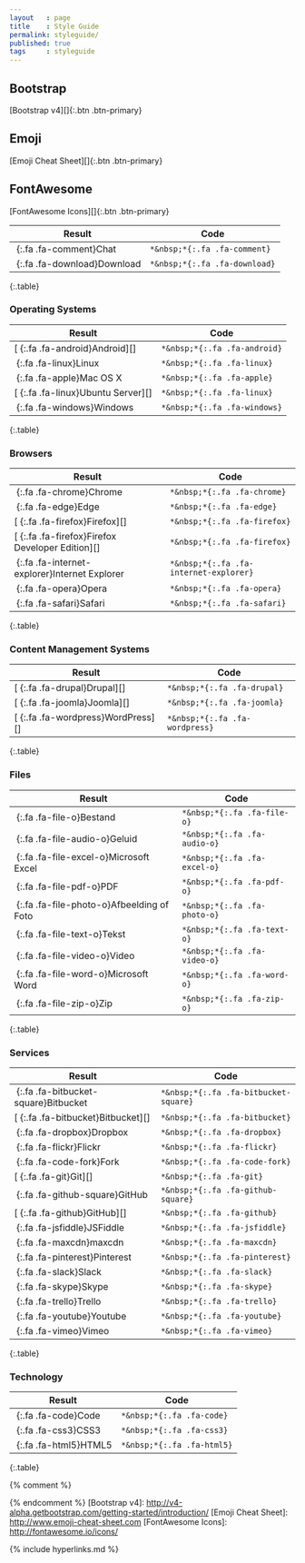 ```yaml
---
layout   : page
title    : Style Guide
permalink: styleguide/
published: true
tags     : styleguide
---
```


Bootstrap
---------

[Bootstrap v4][]{:.btn .btn-primary}

Emoji
-----

[Emoji Cheat Sheet][]{:.btn .btn-primary}

FontAwesome
-----------

[FontAwesome Icons][]{:.btn .btn-primary}

| Result                                                | Code                                   |
|-------------------------------------------------------|----------------------------------------|
| *&nbsp;*{:.fa .fa-comment}Chat                        | `*&nbsp;*{:.fa .fa-comment}`           |
| *&nbsp;*{:.fa .fa-download}Download                   | `*&nbsp;*{:.fa .fa-download}`          |
{:.table}

### Operating Systems

| Result                                                | Code                                   |
|-------------------------------------------------------|----------------------------------------|
| [*&nbsp;*{:.fa .fa-android}Android][]                     | `*&nbsp;*{:.fa .fa-android}`           |
| *&nbsp;*{:.fa .fa-linux}Linux                         | `*&nbsp;*{:.fa .fa-linux}`             |
| *&nbsp;*{:.fa .fa-apple}Mac OS X                      | `*&nbsp;*{:.fa .fa-apple}`             |
| [*&nbsp;*{:.fa .fa-linux}Ubuntu Server][]           | `*&nbsp;*{:.fa .fa-linux}`             |
| *&nbsp;*{:.fa .fa-windows}Windows                     | `*&nbsp;*{:.fa .fa-windows}`           |
{:.table}

### Browsers

| Result                                                  | Code                                   |
|---------------------------------------------------------|----------------------------------------|
| *&nbsp;*{:.fa .fa-chrome}Chrome                         | `*&nbsp;*{:.fa .fa-chrome}`            |
| *&nbsp;*{:.fa .fa-edge}Edge                             | `*&nbsp;*{:.fa .fa-edge}`              |
| [*&nbsp;*{:.fa .fa-firefox}Firefox][]                   | `*&nbsp;*{:.fa .fa-firefox}`           |
| [*&nbsp;*{:.fa .fa-firefox}Firefox Developer Edition][] | `*&nbsp;*{:.fa .fa-firefox}`           |
| *&nbsp;*{:.fa .fa-internet-explorer}Internet Explorer   | `*&nbsp;*{:.fa .fa-internet-explorer}` |
| *&nbsp;*{:.fa .fa-opera}Opera                           | `*&nbsp;*{:.fa .fa-opera}`             |
| *&nbsp;*{:.fa .fa-safari}Safari                         | `*&nbsp;*{:.fa .fa-safari}`            |
{:.table}

### Content Management Systems

| Result                                                | Code                                   |
|-------------------------------------------------------|----------------------------------------|
| [*&nbsp;*{:.fa .fa-drupal}Drupal][]                   | `*&nbsp;*{:.fa .fa-drupal}`            |
| [*&nbsp;*{:.fa .fa-joomla}Joomla][]                   | `*&nbsp;*{:.fa .fa-joomla}`            |
| [*&nbsp;*{:.fa .fa-wordpress}WordPress][]             | `*&nbsp;*{:.fa .fa-wordpress}`         |
{:.table}

### Files

| Result                                                | Code                                   |
|-------------------------------------------------------|----------------------------------------|
| *&nbsp;*{:.fa .fa-file-o}Bestand                      | `*&nbsp;*{:.fa .fa-file-o}`            |
| *&nbsp;*{:.fa .fa-file-audio-o}Geluid                 | `*&nbsp;*{:.fa .fa-audio-o}`           |
| *&nbsp;*{:.fa .fa-file-excel-o}Microsoft Excel        | `*&nbsp;*{:.fa .fa-excel-o}`           |
| *&nbsp;*{:.fa .fa-file-pdf-o}PDF                      | `*&nbsp;*{:.fa .fa-pdf-o}`             |
| *&nbsp;*{:.fa .fa-file-photo-o}Afbeelding of Foto     | `*&nbsp;*{:.fa .fa-photo-o}`           |
| *&nbsp;*{:.fa .fa-file-text-o}Tekst                   | `*&nbsp;*{:.fa .fa-text-o}`            |
| *&nbsp;*{:.fa .fa-file-video-o}Video                  | `*&nbsp;*{:.fa .fa-video-o}`           |
| *&nbsp;*{:.fa .fa-file-word-o}Microsoft Word          | `*&nbsp;*{:.fa .fa-word-o}`            |
| *&nbsp;*{:.fa .fa-file-zip-o}Zip                      | `*&nbsp;*{:.fa .fa-zip-o}`             |
{:.table}

### Services

| Result                                                | Code                                   |
|-------------------------------------------------------|----------------------------------------|
| *&nbsp;*{:.fa .fa-bitbucket-square}Bitbucket          | `*&nbsp;*{:.fa .fa-bitbucket-square}`  |
| [*&nbsp;*{:.fa .fa-bitbucket}Bitbucket][]                 | `*&nbsp;*{:.fa .fa-bitbucket}`         |
| *&nbsp;*{:.fa .fa-dropbox}Dropbox                     | `*&nbsp;*{:.fa .fa-dropbox}`           |
| *&nbsp;*{:.fa .fa-flickr}Flickr                       | `*&nbsp;*{:.fa .fa-flickr}`            |
| *&nbsp;*{:.fa .fa-code-fork}Fork                      | `*&nbsp;*{:.fa .fa-code-fork}`         |
| [*&nbsp;*{:.fa .fa-git}Git][]                             | `*&nbsp;*{:.fa .fa-git}`               |
| *&nbsp;*{:.fa .fa-github-square}GitHub                | `*&nbsp;*{:.fa .fa-github-square}`     |
| [*&nbsp;*{:.fa .fa-github}GitHub][]                       | `*&nbsp;*{:.fa .fa-github}`            |
| *&nbsp;*{:.fa .fa-jsfiddle}JSFiddle                   | `*&nbsp;*{:.fa .fa-jsfiddle}`          |
| *&nbsp;*{:.fa .fa-maxcdn}maxcdn                       | `*&nbsp;*{:.fa .fa-maxcdn}`            |
| *&nbsp;*{:.fa .fa-pinterest}Pinterest                 | `*&nbsp;*{:.fa .fa-pinterest}`         |
| *&nbsp;*{:.fa .fa-slack}Slack                         | `*&nbsp;*{:.fa .fa-slack}`             |
| *&nbsp;*{:.fa .fa-skype}Skype                         | `*&nbsp;*{:.fa .fa-skype}`             |
| *&nbsp;*{:.fa .fa-trello}Trello                       | `*&nbsp;*{:.fa .fa-trello}`            |
| *&nbsp;*{:.fa .fa-youtube}Youtube                     | `*&nbsp;*{:.fa .fa-youtube}`           |
| *&nbsp;*{:.fa .fa-vimeo}Vimeo                         | `*&nbsp;*{:.fa .fa-vimeo}`             |
{:.table}

### Technology

| Result                                                | Code                                   |
|-------------------------------------------------------|----------------------------------------|
| *&nbsp;*{:.fa .fa-code}Code                           | `*&nbsp;*{:.fa .fa-code}`              |
| *&nbsp;*{:.fa .fa-css3}CSS3                           | `*&nbsp;*{:.fa .fa-css3}`              |
| *&nbsp;*{:.fa .fa-html5}HTML5                         | `*&nbsp;*{:.fa .fa-html5}`             |
{:.table}


{% comment %}
<!-- ⚓ Hyperlinks -->
{% endcomment %}
[Bootstrap v4]:             http://v4-alpha.getbootstrap.com/getting-started/introduction/
[Emoji Cheat Sheet]:        http://www.emoji-cheat-sheet.com
[FontAwesome Icons]:        http://fontawesome.io/icons/

{% include hyperlinks.md %}